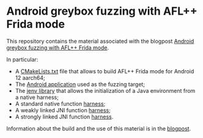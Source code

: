 # Android greybox fuzzing with AFL++ Frida mode

This repository contains the material associated with the blogpost [Android greybox fuzzing with AFL++ Frida mode](https://blog.quarkslab.com/android-greybox-fuzzing-with-afl-frida-mode.html).

In particular:

- A [CMakeLists.txt](https://github.com/quarkslab/android-fuzzing/blob/main/AFLplusplus/CMakeLists.txt) file that allows to build AFL++ Frida mode for Android 12 aarch64;
- The [Android application](https://github.com/quarkslab/android-fuzzing/blob/main/apk/qb.blogfuzz.apk) used as the fuzzing target;
-  The [jenv library](https://github.com/quarkslab/android-fuzzing/tree/main/jenv) that allows the initialization of a Java environment from a native harness;
-  A standard native function [harness](https://github.com/quarkslab/android-fuzzing/tree/main/native);
-  A weakly linked JNI function [harness](https://github.com/quarkslab/android-fuzzing/tree/main/wlinked_jni);
-  A strongly linked JNI function [harness](https://github.com/quarkslab/android-fuzzing/tree/main/slinked_jni).

Information about the build and the use of this material is in the [blogpost](https://blog.quarkslab.com/android-greybox-fuzzing-with-afl-frida-mode.html).
